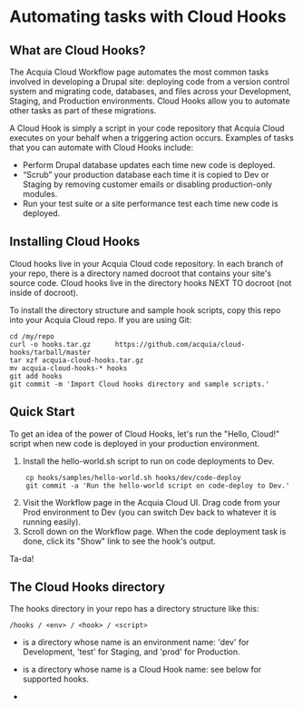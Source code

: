 # Automating tasks with Cloud Hooks

## What are Cloud Hooks?

The Acquia Cloud Workflow page automates the most common tasks involved in developing a Drupal site: deploying code from a version control system and migrating code, databases, and files across your Development, Staging, and Production environments. Cloud Hooks allow you to automate other tasks as part of these migrations.

A Cloud Hook is simply a script in your code repository that Acquia Cloud executes on your behalf when a triggering action occurs. Examples of tasks that you can automate with Cloud Hooks include:

* Perform Drupal database updates each time new code is deployed.
* “Scrub” your production database each time it is copied to Dev or Staging by removing customer emails or disabling production-only modules.
* Run your test suite or a site performance test each time new code is deployed.

## Installing Cloud Hooks

Cloud hooks live in your Acquia Cloud code repository. In each branch of your repo, there is a directory named docroot that contains your site's source code. Cloud hooks live in the directory hooks NEXT TO docroot (not inside of docroot).

To install the directory structure and sample hook scripts, copy this repo into your Acquia Cloud repo. If you are using Git:

    cd /my/repo
    curl -o hooks.tar.gz      https://github.com/acquia/cloud-hooks/tarball/master
    tar xzf acquia-cloud-hooks.tar.gz
    mv acquia-cloud-hooks-* hooks
    git add hooks
    git commit -m 'Import Cloud hooks directory and sample scripts.'

## Quick Start

To get an idea of the power of Cloud Hooks, let's run the "Hello, Cloud!" script when new code is deployed in your production environment.

1. Install the hello-world.sh script to run on code deployments to Dev.
```
    cp hooks/samples/hello-world.sh hooks/dev/code-deploy
    git commit -a 'Run the hello-world script on code-deploy to Dev.'
```
2. Visit the Workflow page in the Acquia Cloud UI. Drag code from your Prod environment to Dev (you can switch Dev back to whatever it is running easily). 
3. Scroll down on the Workflow page. When the code deployment task is done, click its "Show" link to see the hook's output.

Ta-da!

## The Cloud Hooks directory

The hooks directory in your repo has a directory structure like this:

    /hooks / <env> / <hook> / <script>

* <env> is a directory whose name is an environment name: 'dev' for Development, 'test' for Staging, and 'prod' for Production. 

* <hook> is a directory whose name is a Cloud Hook name: see below for supported hooks.

* <script> is a program or shell script within the <env>/<hook> directory.

Each time a hookable action occurs, Acquia Cloud runs scripts in the directory for the target environment and specific hook name. All scripts in the hook directory are run, in lexicographical (shell glob) order. If one of the hook scripts exits with non-zero status, the remaining hook scripts are skipped, and the task is marked "failed" on the Workflow page so you know to check it. All stdout and stderr output from all the hooks that ran are displayed in the task log on the Workflow page.

## Sample scripts

The samples directory contains bare-bones example scripts for each of the supported hooks, plus a variety of useful user-contributed scripts. Each script starts with comments explaining what it is for and how it works.

## Supported hooks

This section defines the currently supported Cloud Hooks and the command-line arguments they receive.

### code-deploy

The code-deploy hook is run whenever you use the Workflow page to deploy new code to environment, either via drag-drop or by selecting an existing branch or tag from the Code drop-down list.

Usage: code-deploy site target-env source-branch deployed-tag repo-url repo-type

* site: The site name. This is the same as the Acquia Cloud username for the site.
* target-env: The environment to which code was just deployed.
* source-branch: The code branch or tag being deployed. See below.
* deployed-tag: The code branch or tag being deployed. See below.
* repo-url: The URL of your code repository.
* repo-type: The version control system your site is uing; "git" or "svn".

The meaning of source-branch and deployed-tag depends on whether you use drag-drop to move code from one environment to another or whether you select a new branch or tag for an environment from the Code drop-down list:

* With drag-drop, the "source branch" is the branch or tag that the environment you dragged from is set to, and the "deployed tag" is the  tag just deployed in the target environment. If source-branch is a branch (does not start with "tags/"), deployed-tag will be a newly created tag pointing at the tip of source-branch. If source-branch is a tag, deployed-tag will be the same tag.

* With the Code drop-down list, source-branch and deployed-tag will both be the name of branch or tag selected from the drop-down list.

Example: If the Dev environment is deploying the master branch and you drag Dev code to Stage, the code-deploy arguments will be like:

    code-deploy mysite test master tags/2011-11-05 mysite@svn-3.devcloud.hosting.acquia.com:mysite.git git

### db-copy

The db-copy hook is run whenever you use the Workflow page to copy a database from one environment to another.

Usage: db-copy site target-env db-name source-env

* site: The site name. This is the same as the Acquia Cloud username for the site.
* target-env: The environment to which the database was copied.
* db-name: The name of the database that was copied. See below.
* source-env: The environment from which the database was copied.

db-name is not the actual MySQL database name but rather the common name for the database in all environments. Use the drush ah-sql-cli  to connect to the actual MySQL database, or use th drush ah-sql-connect command to convert the site name and target environment into the specific MySQL database name and credentials. (The drush sql-cli and sql-connect commands work too, but only if your Drupal installation is set up correctly.)

Example: You can "scrub" your production database every time it is copied into your Stage environment by putting this script into /hooks/test/db-copy/delete-users.sh:

    #!/bin/bash
    site=$1
    env=$2
    db=$3
    echo "DELETE FROM users" | drush @$site.$env ah-sql-cli --db=$db

### files-copy

The files-copy hook is run whenever you use the Workflow page to copy the user-uploaded files directory from one environment to another.

Usage: files-copy site target-env source-env

* site: The site name. This is the same as the Acquia Cloud username for the site.
* target-env: The environment to which files were copied.
* source-env: The environment from which the files were copied.

Example: When you use the Workflow page to drag files from Prod to Dev, the files-copy hook will be run like:

    files-copy mysite prod dev
